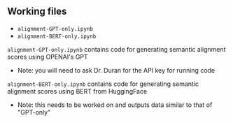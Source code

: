 ## Working files

- `alignment-GPT-only.ipynb`
- `alignment-BERT-only.ipynb`

`alignment-GPT-only.ipynb` contains code for generating semantic alignment scores using OPENAI's GPT
- Note: you will need to ask Dr. Duran for the API key for running code

`alignment-BERT-only.ipynb` contains code for generating semantic alignment scores using BERT from HuggingFace
- Note: this needs to be worked on and outputs data similar to that of "GPT-only"
